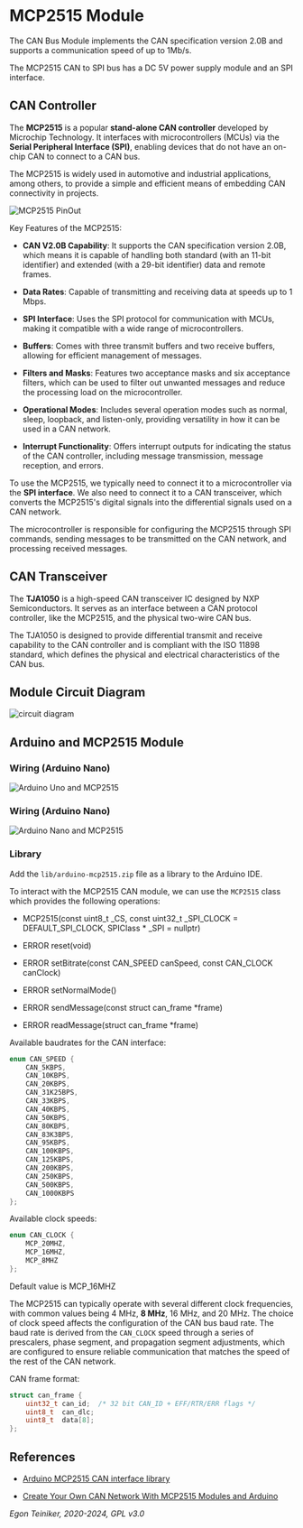 # MCP2515 Module

The CAN Bus Module implements the CAN specification version 2.0B and supports 
a communication speed of up to 1Mb/s.

The MCP2515 CAN to SPI bus has a DC 5V power supply module and an SPI interface.

## CAN Controller

The **MCP2515** is a popular **stand-alone CAN controller** developed by Microchip Technology. 
It interfaces with microcontrollers (MCUs) via the **Serial Peripheral Interface (SPI)**,
enabling devices that do not have an on-chip CAN to connect to a CAN bus. 

The MCP2515 is widely used in automotive and industrial applications, among others, 
to provide a simple and efficient means of embedding CAN connectivity in projects.

![MCP2515 PinOut](figures/MCP2515-PinOut.png)

Key Features of the MCP2515:
* **CAN V2.0B Capability**: It supports the CAN specification version 2.0B, which means 
    it is capable of handling both standard (with an 11-bit identifier) and extended 
    (with a 29-bit identifier) data and remote frames.
* **Data Rates**: Capable of transmitting and receiving data at speeds up to 1 Mbps.

* **SPI Interface**: Uses the SPI protocol for communication with MCUs, making it 
    compatible with a wide range of microcontrollers.
* **Buffers**: Comes with three transmit buffers and two receive buffers, allowing 
    for efficient management of messages.
* **Filters and Masks**: Features two acceptance masks and six acceptance filters, 
    which can be used to filter out unwanted messages and reduce the processing load 
    on the microcontroller.
* **Operational Modes**: Includes several operation modes such as normal, sleep, 
    loopback, and listen-only, providing versatility in how it can be used in a 
    CAN network.
* **Interrupt Functionality**: Offers interrupt outputs for indicating the status 
    of the CAN controller, including message transmission, message reception, and errors.

To use the MCP2515, we typically need to connect it to a microcontroller via the 
**SPI interface**. We also need to connect it to a CAN transceiver, which converts 
the MCP2515's digital signals into the differential signals used on a CAN network. 

The microcontroller is responsible for configuring the MCP2515 through SPI commands, 
sending messages to be transmitted on the CAN network, and processing received 
messages.

## CAN Transceiver
The **TJA1050** is a high-speed CAN transceiver IC designed by NXP Semiconductors. 
It serves as an interface between a CAN protocol controller, like the MCP2515, and 
the physical two-wire CAN bus. 

The TJA1050 is designed to provide differential transmit and receive capability to 
the CAN controller and is compliant with the ISO 11898 standard, which defines the 
physical and electrical characteristics of the CAN bus.


## Module Circuit Diagram

![circuit diagram](figures/MCP2515-Schematics.png)


## Arduino and MCP2515 Module

### Wiring (Arduino Nano)

![Arduino Uno and MCP2515](figures/ArduinoUno-Wiring.png)


### Wiring (Arduino Nano)

![Arduino Nano and MCP2515](figures/Arduino-Wiring.png)

### Library 

Add the `lib/arduino-mcp2515.zip` file as a library to the Arduino IDE.

To interact with the MCP2515 CAN module, we can use the `MCP2515` class
which provides the following operations:

* MCP2515(const uint8_t _CS, const uint32_t _SPI_CLOCK = DEFAULT_SPI_CLOCK, SPIClass * _SPI = nullptr)

* ERROR reset(void)

* ERROR setBitrate(const CAN_SPEED canSpeed, const CAN_CLOCK canClock)

* ERROR setNormalMode()

* ERROR sendMessage(const struct can_frame *frame)

* ERROR readMessage(struct can_frame *frame)


Available baudrates for the CAN interface:
```C++
enum CAN_SPEED {
    CAN_5KBPS,
    CAN_10KBPS,
    CAN_20KBPS,
    CAN_31K25BPS,
    CAN_33KBPS,
    CAN_40KBPS,
    CAN_50KBPS,
    CAN_80KBPS,
    CAN_83K3BPS,
    CAN_95KBPS,
    CAN_100KBPS,
    CAN_125KBPS,
    CAN_200KBPS,
    CAN_250KBPS,
    CAN_500KBPS,
    CAN_1000KBPS
};
```

Available clock speeds:
```C++
enum CAN_CLOCK {
    MCP_20MHZ,
    MCP_16MHZ,
    MCP_8MHZ
};
```
Default value is MCP_16MHZ

The MCP2515 can typically operate with several different clock frequencies, with common
values being 4 MHz, **8 MHz**, 16 MHz, and 20 MHz. The choice of clock speed affects 
the configuration of the CAN bus baud rate. The baud rate is derived from the `CAN_CLOCK` speed through a series of prescalers, phase segment, and propagation segment adjustments, which are configured to ensure reliable communication that matches the speed of the 
rest of the CAN network.


CAN frame format:
```C++
struct can_frame {
    uint32_t can_id;  /* 32 bit CAN_ID + EFF/RTR/ERR flags */
    uint8_t  can_dlc;
    uint8_t  data[8];
};
```


## References

* [Arduino MCP2515 CAN interface library](https://github.com/autowp/arduino-mcp2515)

* [Create Your Own CAN Network With MCP2515 Modules and Arduino](https://lastminuteengineers.com/mcp2515-can-module-arduino-tutorial/?utm_content=cmp-true)

*Egon Teiniker, 2020-2024, GPL v3.0* 